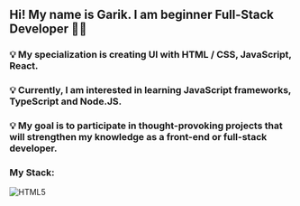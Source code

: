 ## Hi! My name is Garik. I am beginner Full-Stack Developer 👨‍💻

### 💡 My specialization is creating UI with HTML / CSS, JavaScript, React.

### 💡 Currently, I am interested in learning JavaScript frameworks, TypeScript and Node.JS.

### 💡 My goal is to participate in thought-provoking projects that will strengthen my knowledge as a front-end or full-stack developer.

### My Stack:

![HTML5](https://img.shields.io/badge/-HTML5-090909?style=for-the-badge&logo=html5&logoColor=47C5FB)
